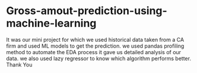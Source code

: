 # Gross-amout-prediction-using-machine-learning
It was our mini project for which we used historical data taken from a CA firm and used ML models to get the prediction. we used pandas profiling method to automate the EDA process it gave us detailed analysis of our data. we also used lazy regressor to know which algorithm performs better. Thank You
